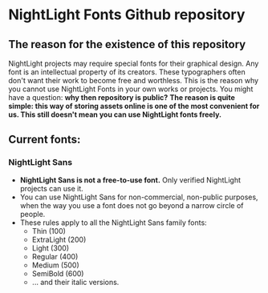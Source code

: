 # NightLight Fonts Github repository

## The reason for the existence of this repository
NightLight projects may require special fonts for their graphical design. Any font is an intellectual property of its creators. These typographers often don't want their work to become free and worthless. This is the reason why you cannot use NightLight Fonts in your own works or projects.
You might have a question: **why then repository is public?**
**The reason is quite simple: this way of storing assets online is one of the most convenient for us. This still doesn't mean you can use NightLight fonts freely.**

## Current fonts:

### NightLight Sans
- **NightLight Sans is not a free-to-use font.** Only verified NightLight projects can use it.
- You can use NightLight Sans for non-commercial, non-public purposes, when the way you use a font does not go beyond a narrow circle of people.
- These rules apply to all the NightLight Sans family fonts:
  - Thin (100)
  - ExtraLight (200)
  - Light (300)
  - Regular (400)
  - Medium (500)
  - SemiBold (600)
  - ... and their italic versions.
